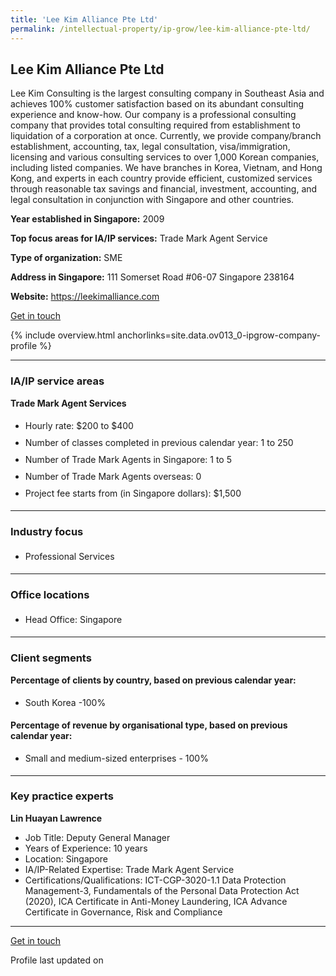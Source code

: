 ```yaml
---
title: 'Lee Kim Alliance Pte Ltd'
permalink: /intellectual-property/ip-grow/lee-kim-alliance-pte-ltd/
---
```


## Lee Kim Alliance Pte Ltd

Lee Kim Consulting is the largest consulting company in Southeast Asia and achieves 100% customer satisfaction based on its abundant consulting experience and know-how.
Our company is a professional consulting company that provides total consulting required from establishment to liquidation of a corporation at once. Currently, we provide company/branch establishment, accounting, tax, legal consultation, visa/immigration, licensing and various consulting services to over 1,000 Korean companies, including listed companies.
We have branches in Korea, Vietnam, and Hong Kong, and experts in each country provide efficient, customized services through reasonable tax savings and financial, investment, accounting, and legal consultation in conjunction with Singapore and other countries.

<b>Year established in Singapore:</b> 2009

<b>Top focus areas for IA/IP services:</b> Trade Mark Agent Service

<b>Type of organization:</b> SME

<b>Address in Singapore:</b> 111 Somerset Road #06-07 Singapore 238164

<b>Website:</b> <a href='https://leekimalliance.com'>https://leekimalliance.com</a>

<a class='btn' href='https://form.gov.sg/6549cc9f7e1a3a001240fa6b' target='_blank' rel='noopener'>Get in touch</a>

{% include overview.html anchorlinks=site.data.ov013_0-ipgrow-company-profile %}

---
<a name='ip-related-service-areas'></a>
### IA/IP service areas

**Trade Mark Agent Services**

<ul>
<li style='line-height: 27px; margin: 0px 0px !important'>Hourly rate:  $200 to $400</li>
<li style='line-height: 27px; margin: 0px 0px !important'>Number of classes completed in previous calendar year: 1 to 250</li>
<li style='line-height: 27px; margin: 0px 0px !important'>Number of Trade Mark Agents in Singapore: 1 to 5</li>
<li style='line-height: 27px; margin: 0px 0px !important'>Number of Trade Mark Agents overseas: 0</li>
<li style='line-height: 27px; margin: 0px 0px !important'>Project fee starts from (in Singapore dollars):  $1,500</li>
</ul>

---
<a name='industry-focus'></a>
### Industry focus

<ul><li style='line-height: 27px; margin: 0px 0px !important'> Professional Services</li></ul>

---
<a name='office-locations'></a>
### Office locations

<ul><li style='line-height: 27px; margin: 0px 0px !important'> Head Office: Singapore</li></ul>

---
<a name='client-segments'></a>
### Client segments

**Percentage of clients by country, based on previous calendar year:**

<ul><li style='line-height: 27px; margin: 0px 0px !important'> South Korea -100%</li></ul>

**Percentage of revenue by organisational type, based on previous calendar year:**

<ul><li style='line-height: 27px; margin: 0px 0px !important'> Small and medium-sized enterprises - 100%</li></ul>

---
<a name='key-practice-experts'></a>
### Key practice experts

**Lin Huayan Lawrence**

- Job Title: Deputy General Manager
- Years of Experience: 10 years
- Location: Singapore
- IA/IP-Related Expertise: Trade Mark Agent Service
- Certifications/Qualifications: ICT-CGP-3020-1.1 Data Protection Management-3, Fundamentals of the Personal Data Protection Act (2020), ICA Certificate in Anti-Money Laundering, ICA Advance Certificate in Governance, Risk and Compliance


---
<p>
<a class='btn' href='https://form.gov.sg/6549cc9f7e1a3a001240fa6b' target='_blank' rel='noopener'>Get in touch</a>
</p>
Profile last updated on 
